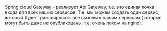 Spring cloud Gateway - реализует Api Gateway, т.е. это единая точка входа для всех наших сервисов. Т.е. мы можем создать один сервис, который будет транслировать все вызовы к нашим сервисам (которые могут быть даже не опубликованы, т.е. очень похож на nginx).



